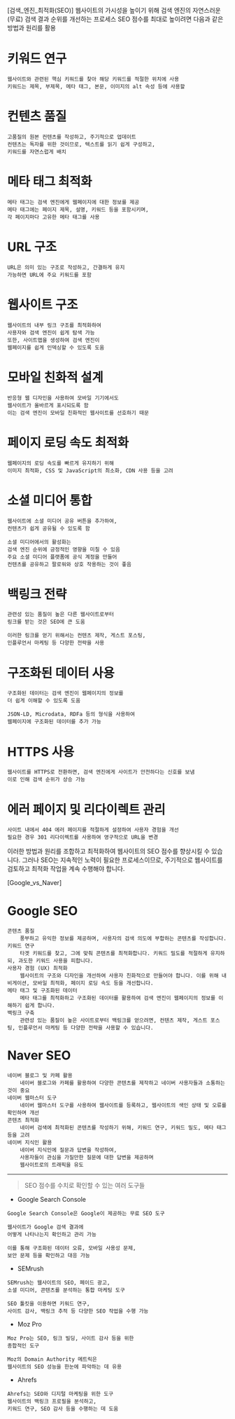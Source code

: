 [검색_엔진_최적화(SEO)]
웹사이트의 가시성을 높이기 위해
검색 엔진의 자연스러운(무료) 검색 결과 순위를 개선하는 프로세스
SEO 점수를 최대로 높이려면 다음과 같은 방법과 원리를 활용

# 키워드 연구

    웹사이트와 관련된 핵심 키워드를 찾아 해당 키워드를 적절한 위치에 사용
    키워드는 제목, 부제목, 메타 태그, 본문, 이미지의 alt 속성 등에 사용할

# 컨텐츠 품질

    고품질의 원본 컨텐츠를 작성하고, 주기적으로 업데이트
    컨텐츠는 독자를 위한 것이므로, 텍스트를 읽기 쉽게 구성하고,
    키워드를 자연스럽게 배치

# 메타 태그 최적화

    메타 태그는 검색 엔진에게 웹페이지에 대한 정보를 제공
    메타 태그에는 페이지 제목, 설명, 키워드 등을 포함시키며,
    각 페이지마다 고유한 메타 태그를 사용

# URL 구조

    URL은 의미 있는 구조로 작성하고, 간결하게 유지
    가능하면 URL에 주요 키워드를 포함

# 웹사이트 구조

    웹사이트의 내부 링크 구조를 최적화하여
    사용자와 검색 엔진이 쉽게 탐색 가능
    또한, 사이트맵을 생성하여 검색 엔진이
    웹페이지를 쉽게 인덱싱할 수 있도록 도움

# 모바일 친화적 설계

    반응형 웹 디자인을 사용하여 모바일 기기에서도
    웹사이트가 올바르게 표시되도록 함
    이는 검색 엔진이 모바일 친화적인 웹사이트를 선호하기 때문

# 페이지 로딩 속도 최적화

    웹페이지의 로딩 속도를 빠르게 유지하기 위해
    이미지 최적화, CSS 및 JavaScript의 최소화, CDN 사용 등을 고려

# 소셜 미디어 통합

    웹사이트에 소셜 미디어 공유 버튼을 추가하여,
    컨텐츠가 쉽게 공유될 수 있도록 함

    소셜 미디어에서의 활성화는
    검색 엔진 순위에 긍정적인 영향을 미칠 수 있음
    주요 소셜 미디어 플랫폼에 공식 계정을 만들어
    컨텐츠를 공유하고 팔로워와 상호 작용하는 것이 좋음

# 백링크 전략

    관련성 있는 품질이 높은 다른 웹사이트로부터
    링크를 받는 것은 SEO에 큰 도움

    이러한 링크를 얻기 위해서는 컨텐츠 제작, 게스트 포스팅,
    인플루언서 마케팅 등 다양한 전략을 사용

# 구조화된 데이터 사용

    구조화된 데이터는 검색 엔진이 웹페이지의 정보를
    더 쉽게 이해할 수 있도록 도움

    JSON-LD, Microdata, RDFa 등의 형식을 사용하여
    웹페이지에 구조화된 데이터를 추가 가능

# HTTPS 사용

    웹사이트를 HTTPS로 전환하면, 검색 엔진에게 사이트가 안전하다는 신호를 보냄
    이로 인해 검색 순위가 상승 가능

# 에러 페이지 및 리다이렉트 관리

    사이트 내에서 404 에러 페이지를 적절하게 설정하여 사용자 경험을 개선
    필요한 경우 301 리다이렉트를 사용하여 영구적으로 URL을 변경

이러한 방법과 원리를 조합하고 최적화하여
웹사이트의 SEO 점수를 향상시킬 수 있습니다.
그러나 SEO는 지속적인 노력이 필요한 프로세스이므로,
주기적으로 웹사이트를 검토하고 최적화 작업을 계속 수행해야 합니다.

[Google_vs_Naver]

# Google SEO

    콘텐츠 품질
        풍부하고 유익한 정보를 제공하며, 사용자의 검색 의도에 부합하는 콘텐츠를 작성합니다.
    키워드 연구
        타겟 키워드를 찾고, 그에 맞춰 콘텐츠를 최적화합니다. 키워드 밀도를 적절하게 유지하되, 과도한 키워드 사용을 피합니다.
    사용자 경험 (UX) 최적화
        웹사이트의 구조와 디자인을 개선하여 사용자 친화적으로 만들어야 합니다. 이를 위해 내비게이션, 모바일 최적화, 페이지 로딩 속도 등을 개선합니다.
    메타 태그 및 구조화된 데이터
        메타 태그를 최적화하고 구조화된 데이터를 활용하여 검색 엔진이 웹페이지의 정보를 이해하기 쉽게 합니다.
    백링크 구축
        관련성 있는 품질이 높은 사이트로부터 백링크를 얻으려면, 컨텐츠 제작, 게스트 포스팅, 인플루언서 마케팅 등 다양한 전략을 사용할 수 있습니다.

# Naver SEO

    네이버 블로그 및 카페 활용
        네이버 블로그와 카페를 활용하여 다양한 콘텐츠를 제작하고 네이버 사용자들과 소통하는 것이 중요
    네이버 웹마스터 도구
        네이버 웹마스터 도구를 사용하여 웹사이트를 등록하고, 웹사이트의 색인 상태 및 오류를 확인하며 개선
    콘텐츠 최적화
        네이버 검색에 최적화된 콘텐츠를 작성하기 위해, 키워드 연구, 키워드 밀도, 메타 태그 등을 고려
    네이버 지식인 활용
        네이버 지식인에 질문과 답변을 작성하여,
        사용자들이 관심을 가질만한 질문에 대한 답변을 제공하며
        웹사이트로의 트래픽을 유도

---

> SEO 점수를 수치로 확인할 수 있는 여러 도구들

- Google Search Console

```
Google Search Console은 Google이 제공하는 무료 SEO 도구

웹사이트가 Google 검색 결과에 
어떻게 나타나는지 확인하고 관리 가능 

이를 통해 구조화된 데이터 오류, 모바일 사용성 문제, 
보안 문제 등을 확인하고 대응 가능
```

- SEMrush

```
SEMrush는 웹사이트의 SEO, 페이드 광고, 
소셜 미디어, 콘텐츠를 분석하는 통합 마케팅 도구

SEO 툴킷을 이용하면 키워드 연구, 
사이트 감사, 백링크 추적 등 다양한 SEO 작업을 수행 가능
```

- Moz Pro

```
Moz Pro는 SEO, 링크 빌딩, 사이트 감사 등을 위한 
종합적인 도구

Moz의 Domain Authority 메트릭은 
웹사이트의 SEO 성능을 한눈에 파악하는 데 유용
```

- Ahrefs

```
Ahrefs는 SEO와 디지털 마케팅을 위한 도구
웹사이트의 백링크 프로필을 분석하고, 
키워드 연구, SEO 감사 등을 수행하는 데 도움
```